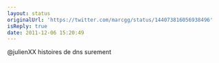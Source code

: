 ```yaml
---
layout: status
originalUrl: 'https://twitter.com/marcgg/status/144073816056938496'
isReply: true
date: 2011-12-06 15:20:49
---
```


@julienXX histoires de dns surement
